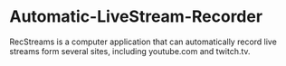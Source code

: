 # Automatic-LiveStream-Recorder
RecStreams is a computer application that can automatically record live streams form several sites, including youtube.com and twitch.tv.
